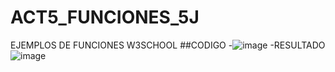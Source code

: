 # ACT5_FUNCIONES_5J
EJEMPLOS DE FUNCIONES W3SCHOOL
##CODIGO
-![image](https://github.com/user-attachments/assets/c26d856e-91d3-42d2-a488-05e9a2f310c1)
-RESULTADO
![image](https://github.com/user-attachments/assets/fe8aa0af-569b-4060-ba60-ea1346bb2d1e)






